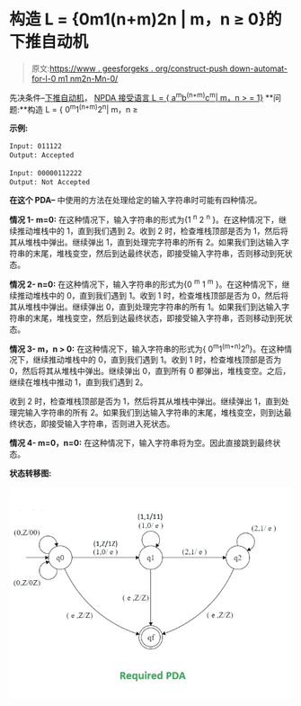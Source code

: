 # 构造 L = {0m1(n+m)2n | m，n ≥ 0}的下推自动机

> 原文:[https://www . geesforgeks . org/construct-push down-automat-for-l-0 m1 nm2n-Mn-0/](https://www.geeksforgeeks.org/construct-pushdown-automata-for-l-0m1nm2n-mn-0/)

先决条件–[下推自动机](https://www.geeksforgeeks.org/theory-of-computation-pushdown-automata/)， [NPDA 接受语言 L = { a<sup>m</sup>b<sup>(n+m)</sup>c<sup>m</sup>| m，n > = 1}](https://www.geeksforgeeks.org/npda-for-accepting-the-language-l-ambmncn-mn-%E2%89%A5-1/)
**问题:**构造 L = { 0<sup>m</sup>1<sup>(n+m)</sup>2<sup>n</sup>| m，n ≥

**示例:**

```
Input: 011122
Output: Accepted

Input: 00000112222
Output: Not Accepted 
```

**在这个 PDA–**
中使用的方法在处理给定的输入字符串时可能有四种情况。

**情况 1- m=0:**
在这种情况下，输入字符串的形式为{1 <sup>n</sup> 2 <sup>n</sup> }。在这种情况下，继续推动堆栈中的 1，直到我们遇到 2。收到 2 时，检查堆栈顶部是否为 1，然后将其从堆栈中弹出。继续弹出 1，直到处理完字符串的所有 2。如果我们到达输入字符串的末尾，堆栈变空，然后到达最终状态，即接受输入字符串，否则移动到死状态。

**情况 2- n=0:**
在这种情况下，输入字符串的形式为{0 <sup>m</sup> 1 <sup>m</sup> }。在这种情况下，继续推动堆栈中的 0，直到我们遇到 1。收到 1 时，检查堆栈顶部是否为 0，然后将其从堆栈中弹出。继续弹出 0，直到处理完字符串的所有 1。如果我们到达输入字符串的末尾，堆栈变空，然后到达最终状态，即接受输入字符串，否则移动到死状态。

**情况 3- m，n > 0:**
在这种情况下，输入字符串的形式为{ 0<sup>m</sup>1<sup>(m+n)</sup>2<sup>n</sup>}。在这种情况下，继续推动堆栈中的 0，直到我们遇到 1。收到 1 时，检查堆栈顶部是否为 0，然后将其从堆栈中弹出。继续弹出 0，直到所有 0 都弹出，堆栈变空。之后，继续在堆栈中推动 1，直到我们遇到 2。

收到 2 时，检查堆栈顶部是否为 1，然后将其从堆栈中弹出。继续弹出 1，直到处理完输入字符串的所有 2。如果我们到达输入字符串的末尾，堆栈变空，则到达最终状态，即接受输入字符串，否则进入死状态。

**情况 4- m=0，n=0:**
在这种情况下，输入字符串将为空。因此直接跳到最终状态。

**状态转移图:**

![](img/48f4273ebd0935c7b2065ab1c46854f7.png)